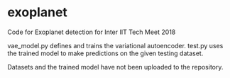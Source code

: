 # exoplanet
Code for Exoplanet detection for Inter IIT Tech Meet 2018

vae_model.py defines and trains the variational autoencoder.
test.py uses the trained model to make predictions on the given testing dataset.

Datasets and the trained model have not been uploaded to the repository.
